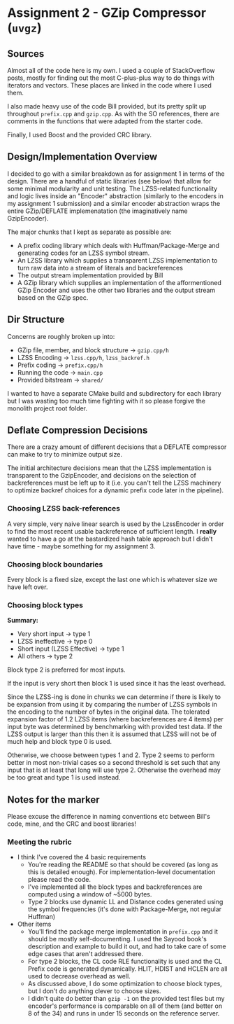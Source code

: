 # Assignment 2 - GZip Compressor (`uvgz`)

## Sources
Almost all of the code here is my own. I used a couple of StackOverflow posts, mostly for finding out the most 
C-plus-plus way to do things with iterators and vectors. These places are linked in the code where I used them.

I also made heavy use of the code Bill provided, but its pretty split up throughout `prefix.cpp` and `gzip.cpp`. 
As with the SO references, there are comments in the functions that were adapted from the starter code.

Finally, I used Boost and the provided CRC library.

## Design/Implementation Overview
I decided to go with a similar breakdown as for assignment 1 in terms of the design.
There are a handful of static libraries (see below) that allow for some minimal modularity and unit testing.
The LZSS-related functionality and logic lives inside an "Encoder" abstraction (similarly to the encoders in my 
assignment 1 submission) and a similar encoder abstraction wraps the entire GZip/DEFLATE implemenatation (the 
imaginatively name GzipEncoder).

The major chunks that I kept as separate as possible are:
* A prefix coding library which deals with Huffman/Package-Merge and generating codes for an LZSS symbol stream.
* An LZSS library which supplies a transparent LZSS implementation to turn raw data into a stream of literals and 
backreferences
* The output stream implementation provided by Bill
* A GZip library which supplies an implementation of the afformentioned GZip Encoder and uses the other two libraries
and the output stream based on the GZip spec.

## Dir Structure
Concerns are roughly broken up into:
* GZip file, member, and block structure -> `gzip.cpp/h`
* LZSS Encoding -> `lzss.cpp/h`, `lzss_backref.h`
* Prefix coding -> `prefix.cpp/h`
* Running the code -> `main.cpp`
* Provided bitstream -> `shared/`

I wanted to have a separate CMake build and subdirectory for each library but I was wasting too much time fighting with
it so please forgive the monolith project root folder.

## Deflate Compression Decisions
There are a crazy amount of different decisions that a DEFLATE compressor can make to try to minimize output size.

The initial architecture decisions mean that the LZSS implementation is transparent to the GzipEncoder, and decisions on
the selection of backreferences must be left up to it (i.e. you can't tell the LZSS machinery to optimize backref 
choices for a dynamic prefix code later in the pipeline).

### Choosing LZSS back-references
A very simple, very naive linear search is used by the LzssEncoder in order to find the most recent usable backreference
of sufficient length. I __really__ wanted to have a go at the bastardized hash table approach but I didn't have time - 
maybe something for my assignment 3.

### Choosing block boundaries
Every block is a fixed size, except the last one which is whatever size we have left over.

### Choosing block types
__Summary:__
* Very short input -> type 1
* LZSS ineffective -> type 0
* Short input (LZSS Effective) -> type 1
* All others -> type 2

Block type 2 is preferred for most inputs.

If the input is very short then block 1 is used since it has the least overhead.

Since the LZSS-ing is done in chunks we can determine if there is likely to be expansion from using it by comparing the 
number of LZSS symbols in the encoding to the number of bytes in the original data. The tolerated expansion factor of 
1.2 LZSS items (where backreferences are 4 items) per input byte was determined by benchmarking with provided test data. 
If the LZSS output is larger than this then it is assumed that LZSS will not be of much help and block type 0 is used.

Otherwise, we choose between types 1 and 2. Type 2 seems to perform better in most non-trivial cases so a second 
threshold is set such that any input that is at least that long will use type 2. Otherwise the overhead may be too great 
and type 1 is used instead.

## Notes for the marker
Please excuse the difference in naming conventions etc between Bill's code, mine, and the CRC and boost libraries! 

### Meeting the rubric
* I think I've covered the 4 basic requirements
    * You're reading the README so that should be covered (as long as this is detailed enough). For implementation-level 
    documentation please read the code. 
    * I've implemented all the block types and backreferences are computed using a window of ~5000 bytes.
    * Type 2 blocks use dynamic LL and Distance codes generated using the symbol frequencies (it's done with 
    Package-Merge, not regular Huffman)
* Other items
    * You'll find the package merge implementation in `prefix.cpp` and it should be mostly self-documenting. I used the 
    Sayood book's description and example to build it out, and had to take care of some edge cases that aren't addressed
    there.
    * For type 2 blocks, the CL code RLE functionality is used and the CL Prefix code is generated dynamically. HLIT, 
    HDIST and HCLEN are all used to decrease overhead as well.
    * As discussed above, I do some optimization to choose block types, but I don't do anything clever to choose sizes.
    * I didn't quite do better than `gzip -1` on the provided test files but my encoder's performance is comparable on 
    all of them (and better on 8 of the 34) and runs in under 15 seconds on the reference server.
